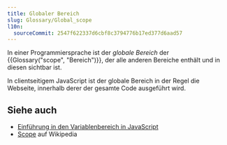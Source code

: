 ```yaml
---
title: Globaler Bereich
slug: Glossary/Global_scope
l10n:
  sourceCommit: 2547f622337d6cbf8c3794776b17ed377d6aad57
---
```


In einer Programmiersprache ist der _globale Bereich_ der {{Glossary("scope", "Bereich")}}, der alle anderen Bereiche enthält und in diesen sichtbar ist.

In clientseitigem JavaScript ist der globale Bereich in der Regel die Webseite, innerhalb derer der gesamte Code ausgeführt wird.

## Siehe auch

- [Einführung in den Variablenbereich in JavaScript](/de/docs/Web/JavaScript/Guide/Grammar_and_types#variable_scope)
- [Scope](<https://en.wikipedia.org/wiki/Scope_(computer_science)>) auf Wikipedia
